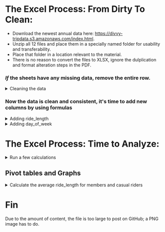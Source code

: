 # The Excel Process: From Dirty To Clean:

* Download the newest annual data here: https://divvy-tripdata.s3.amazonaws.com/index.html.
* Unzip all 12 files and place them in a specially named folder for usability and transferability.
* Place that folder in a location relevant to the material.
* There is no reason to convert the files to XLSX, ignore the dulplication and format alteration steps in the PDF.


### *If* the sheets have any missing data, remove the entire row.
<details>
<summary>Cleaning the data</summary>
  
*This process is per situation, and normally stakeholders are involved with the decision on what to do with empty cells.*

<ol>  
<li> Select all fields (including column names) by clicking and dragging over all columns or by clicking the utmost upper-left from the field section of the sheet. Aka, above row 1 and to the left of column A.</li>
<li> After selecting all fields, press F5 or hold down CTRL+G until a "Go To" window pops up > Select "Special" > Click "Blanks" > Hit OK. This may take minutes to finish running.</li>
  
<li> Once finished, scroll down until you see a highlighted cell or chunk of cells. Right-click when hovered over one and choose "Delete," then choose "Entire row" (you may get a warning; hit OK). This will take minutes, and your sheet may freeze; that's normal.</li>
<li>Sadly, you must do all of these steps twice:weary:.</li>
</ol>
  
<ul>
 <li> Normally you sort and filter each column depending on the data type looking for anomalies or any number of error values</li>
  
  <ul>
   <li> Currency: currency types that are out of range.</li>
   <li> Date: dates that are out of range.</li>
   <li> Number: numbers that are out of range.</li>
   <li> Percentage: percentages that are out of range.</li>
   <li> Text: letters or word lengths that are out of range.</li>
   <li> Time: times that are out of range.</li>
  </ul>
  </ul>
  
 -- That is not part of this particular case study. As this data is much cleaner than normal situations, but we will see once instance it needs to be applied. 
</details>  

### Now the data is clean and consistent, it's time to add new columns by using formulas
<details>
<summary>Adding ride_length</summary>
  
  *In truth, normally we would also touch base with the stakeholders or remove ride_length durations lower and higher than certain thresholds as they are anomalies and throw off the data.*
  
 <ol>
 <li> In your spreadsheet create a column called “ride_length.” in Column N row 1.</li> 
 <li> Calculate the length of each ride using the minus operator from columns C (started_at) & D (ended_at) Enter "=D2-C2" in cell N2 </li> 
 <li> Your result will be a Float. Change that into the time format of HH:MM:SS.</li> 
 <li> Select N2 > right click > A window pop up will appear select "Format Cells" (again Excel may freeze)</li> 
 <li> While in the "Number" tab find "Category:" and change it to "Time" > Type: > "37:30:55" > hit OK</li>
 <li> Select N2 > press CTRL+C > use macros to autofill the column (web search) or in N3 hold CTRL+SHIFT+down-arrow key > CTRL+V aka paste, then find the last naturally filled row + 1 select that cell hold CTRL+SHIFT+down-arrow key again and delete the invalid entries (Use PAGE UP & DOWN to move smoothly when close).</li>
<li>Unfortunately, some months at random will have faulty "ride_length" data. You need to check each month using "Sort". Select <strong>ALL</strong> columns and click on the "Data" tab at the top of the sheet > click Sort > Continue with the current selection > Sort by ride_length > Order Largest to Smallest. Any cells filled with ##### forever need their whole row deleted (mind your header row). I would check with stakeholders and ask about the range acceptable for this column. ride_length time durations of under a minute or over 17 hours offer little insight and skew the most results of outside rare instances.</li>
   
   * Excel is a mess when sorting. It doesn't have the ability to use a primary key to sort all of the fields by one column. If you forget to sort by <strong>all</strong> columns, your data will be wrong.
   
<li>Now repeat these steps for all 12 sheets</li>
</ol>
</details>  

<details>
<summary>Adding day_of_week</summary>
  
*This one is straight forward :smile:.*
  
 <ol>
 <li>In your spreadsheet create a column called “day_of_week.” in Column O row 1.</li>  
 <li>In O2 enter "=WEEKDAY(C2,1)", 1 = Sunday and 7 = Saturday. Later if you prefer your Excel visuals to have the actual weekday name use "=TEXT(C2, "dddd")"</li>
 <li> Select O2 > press CTRL+C > use macros to autofill the column (web search) or in O3 hold CTRL+SHIFT+down-arrow key > paste, then find the last naturally filled row + 1 select that cell hold CTRL+SHIFT+the down key again and delete the invalid entries (Use PAGE UP & PAGE DOWN to move smoothly when close).</li>
<li>Now repeat these steps for all 12 sheets</li>
</ol>
</details>  
  
# The Excel Process: Time to Analyze:
<details>
<summary>Run a few calculations</summary>
  
 *Run a few calculations in two files of opposite seaons to get a better sense of the data layout* 
  
<ol>
<li>Calculate the mean of ride_length: in cell Q1 type =AVERAGE(N:N) then format to time just like when we made column N "ride_length"</li>
<li>Calculate the max ride_length: in cell Q4 enter =MAX(N:N) then format to time again.</li>
<li>Calculate the mode for day_of_week: in cell Q8 enter =MODE(O:O)</li> 
</ol>
</details>  

## Pivot tables and Graphs
<details>
<summary>Calculate the average ride_length for members and casual riders</summary>
<ol>
<li>Calculate the average ride_length for members and casual riders: in cell Q11 click "Insert" on the top tab > Click "PivotTable" > select columns M & N > Existing Worksheet then OK. Drag member_casual in the Rows area and ride_length in the Values area > left-click it and choose "Value Field Settings" change Count to Average.</li>
  
  * (blank) auto populates inside your pivot table, this is normal. Remove (blank) by clicking on cell Q11
<li>Now that you have your first pivot table it is time to format the three cells in it just like column N "ride_length".</li>
<li></li>
<li></li>
<li></li>
<li></li>  
</ol>
</details>


# Fin
Due to the amount of content, the file is too large to post on GitHub; a PNG image has to do.
